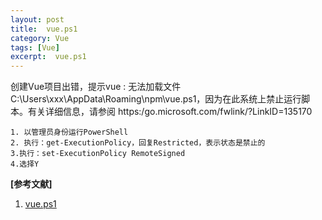 ```yaml
---
layout: post
title:  vue.ps1
category: Vue
tags: [Vue]
excerpt:  vue.ps1
---
```


创建Vue项目出错，提示vue : 无法加载文件C:\Users\xxx\AppData\Roaming\npm\vue.ps1，因为在此系统上禁止运行脚本。有关详细信息，请参阅  https:/go.microsoft.com/fwlink/?LinkID=135170

	1. 以管理员身份运行PowerShell
	2. 执行：get-ExecutionPolicy，回复Restricted，表示状态是禁止的
	3.执行：set-ExecutionPolicy RemoteSigned
	4.选择Y

**[参考文献]**

1. [vue.ps1](https://blog.csdn.net/qq_41956789/article/details/99998418 "vue.ps1")



